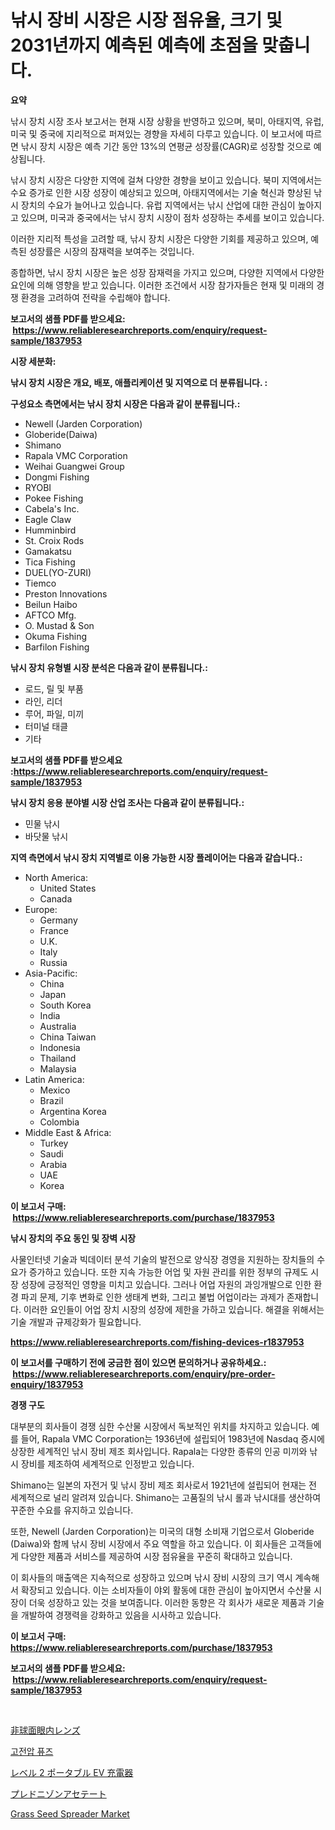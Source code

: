 <p><h1>낚시 장비 시장은 시장 점유율, 크기 및 2031년까지 예측된 예측에 초점을 맞춥니다.</h1></p><p><strong>요약</strong></p>
<p><p>낚시 장치 시장 조사 보고서는 현재 시장 상황을 반영하고 있으며, 북미, 아태지역, 유럽, 미국 및 중국에 지리적으로 퍼져있는 경향을 자세히 다루고 있습니다. 이 보고서에 따르면 낚시 장치 시장은 예측 기간 동안 13%의 연평균 성장률(CAGR)로 성장할 것으로 예상됩니다.</p><p>낚시 장치 시장은 다양한 지역에 걸쳐 다양한 경향을 보이고 있습니다. 북미 지역에서는 수요 증가로 인한 시장 성장이 예상되고 있으며, 아태지역에서는 기술 혁신과 향상된 낚시 장치의 수요가 늘어나고 있습니다. 유럽 지역에서는 낚시 산업에 대한 관심이 높아지고 있으며, 미국과 중국에서는 낚시 장치 시장이 점차 성장하는 추세를 보이고 있습니다.</p><p>이러한 지리적 특성을 고려할 때, 낚시 장치 시장은 다양한 기회를 제공하고 있으며, 예측된 성장률은 시장의 잠재력을 보여주는 것입니다.</p><p>종합하면, 낚시 장치 시장은 높은 성장 잠재력을 가지고 있으며, 다양한 지역에서 다양한 요인에 의해 영향을 받고 있습니다. 이러한 조건에서 시장 참가자들은 현재 및 미래의 경쟁 환경을 고려하여 전략을 수립해야 합니다.</p></p>
<p><strong>보고서의 샘플 PDF를 받으세요: &nbsp;<a href="https://www.reliableresearchreports.com/enquiry/request-sample/1837953">https://www.reliableresearchreports.com/enquiry/request-sample/1837953</a></strong></p>
<p><strong>시장 세분화:</strong></p>
<p><strong> 낚시 장치 시장은 개요, 배포, 애플리케이션 및 지역으로 더 분류됩니다. :</strong></p>
<p><strong>구성요소 측면에서는 낚시 장치 시장은 다음과 같이 분류됩니다.:</strong></p>
<p><ul><li>Newell (Jarden Corporation)</li><li>Globeride(Daiwa)</li><li>Shimano</li><li>Rapala VMC Corporation</li><li>Weihai Guangwei Group</li><li>Dongmi Fishing</li><li>RYOBI</li><li>Pokee Fishing</li><li>Cabela's Inc.</li><li>Eagle Claw</li><li>Humminbird</li><li>St. Croix Rods</li><li>Gamakatsu</li><li>Tica Fishing</li><li>DUEL(YO-ZURI)</li><li>Tiemco</li><li>Preston Innovations</li><li>Beilun Haibo</li><li>AFTCO Mfg.</li><li>O. Mustad & Son</li><li>Okuma Fishing</li><li>Barfilon Fishing</li></ul></p>
<p><strong> 낚시 장치 유형별 시장 분석은 다음과 같이 분류됩니다.:</strong></p>
<p><ul><li>로드, 릴 및 부품</li><li>라인, 리더</li><li>루어, 파일, 미끼</li><li>터미널 태클</li><li>기타</li></ul></p>
<p><strong>보고서의 샘플 PDF를 받으세요 :<a href="https://www.reliableresearchreports.com/enquiry/request-sample/1837953">https://www.reliableresearchreports.com/enquiry/request-sample/1837953</a></strong></p>
<p><strong> 낚시 장치 응용 분야별 시장 산업 조사는 다음과 같이 분류됩니다.:</strong></p>
<p><ul><li>민물 낚시</li><li>바닷물 낚시</li></ul></p>
<p><strong>지역 측면에서 낚시 장치 지역별로 이용 가능한 시장 플레이어는 다음과 같습니다.:</strong></p>
<p><ul>
    <li>
        North America:
        <ul>
            <li>United States</li>
            <li>Canada</li>
        </ul>
    </li>
    <li>
        Europe:
        <ul>
            <li>Germany</li>
            <li>France</li>
            <li>U.K.</li>
            <li>Italy</li>
            <li>Russia</li>
        </ul>
    </li>
    <li>
        Asia-Pacific:
        <ul>
            <li>China</li>
            <li>Japan</li>
            <li>South Korea</li>
            <li>India</li>
            <li>Australia</li>
            <li>China Taiwan</li>
            <li>Indonesia</li>
            <li>Thailand</li>
            <li>Malaysia</li>
        </ul>
    </li>
    <li>
        Latin America:
        <ul>
            <li>Mexico</li>
            <li>Brazil</li>
            <li>Argentina Korea</li>
            <li>Colombia</li>
        </ul>
    </li>
    <li>
        Middle East & Africa:
        <ul>
            <li>Turkey</li>
            <li>Saudi</li>
            <li>Arabia</li>
            <li>UAE</li>
            <li>Korea</li>
        </ul>
    </li>
    </ul></p>
<p><strong>이 보고서 구매: &nbsp;<a href="https://www.reliableresearchreports.com/purchase/1837953">https://www.reliableresearchreports.com/purchase/1837953</a></strong></p>
<p><strong>낚시 장치의 주요 동인 및 장벽 시장</strong></p>
<p><p>사물인터넷 기술과 빅데이터 분석 기술의 발전으로 양식장 경영을 지원하는 장치들의 수요가 증가하고 있습니다. 또한 지속 가능한 어업 및 자원 관리를 위한 정부의 규제도 시장 성장에 긍정적인 영향을 미치고 있습니다. 그러나 어업 자원의 과잉개발으로 인한 환경 파괴 문제, 기후 변화로 인한 생태계 변화, 그리고 불법 어업이라는 과제가 존재합니다. 이러한 요인들이 어업 장치 시장의 성장에 제한을 가하고 있습니다. 해결을 위해서는 기술 개발과 규제강화가 필요합니다.</p></p>
<p><strong><a href="https://www.reliableresearchreports.com/fishing-devices-r1837953">https://www.reliableresearchreports.com/fishing-devices-r1837953</a></strong></p>
<p><strong>이 보고서를 구매하기 전에 궁금한 점이 있으면 문의하거나 공유하세요.: &nbsp;<a href="https://www.reliableresearchreports.com/enquiry/pre-order-enquiry/1837953">https://www.reliableresearchreports.com/enquiry/pre-order-enquiry/1837953</a></strong></p>
<p><strong>경쟁 구도</strong></p>
<p><p>대부분의 회사들이 경쟁 심한 수산물 시장에서 독보적인 위치를 차지하고 있습니다. 예를 들어, Rapala VMC Corporation는 1936년에 설립되어 1983년에 Nasdaq 증시에 상장한 세계적인 낚시 장비 제조 회사입니다. Rapala는 다양한 종류의 인공 미끼와 낚시 장비를 제조하여 세계적으로 인정받고 있습니다.</p><p>Shimano는 일본의 자전거 및 낚시 장비 제조 회사로서 1921년에 설립되어 현재는 전 세계적으로 널리 알려져 있습니다. Shimano는 고품질의 낚시 롤과 낚시대를 생산하여 꾸준한 수요를 유지하고 있습니다.</p><p>또한, Newell (Jarden Corporation)는 미국의 대형 소비재 기업으로서 Globeride (Daiwa)와 함께 낚시 장비 시장에서 주요 역할을 하고 있습니다. 이 회사들은 고객들에게 다양한 제품과 서비스를 제공하여 시장 점유율을 꾸준히 확대하고 있습니다.</p><p>이 회사들의 매출액은 지속적으로 성장하고 있으며 낚시 장비 시장의 크기 역시 계속해서 확장되고 있습니다. 이는 소비자들이 야외 활동에 대한 관심이 높아지면서 수산물 시장이 더욱 성장하고 있는 것을 보여줍니다. 이러한 동향은 각 회사가 새로운 제품과 기술을 개발하여 경쟁력을 강화하고 있음을 시사하고 있습니다.</p></p>
<p><strong>이 보고서 구매: &nbsp; <a href="https://www.reliableresearchreports.com/purchase/1837953">https://www.reliableresearchreports.com/purchase/1837953</a></strong></p>
<p><strong>보고서의 샘플 PDF를 받으세요: &nbsp;<a href="https://www.reliableresearchreports.com/enquiry/request-sample/1837953">https://www.reliableresearchreports.com/enquiry/request-sample/1837953</a></strong><strong></strong></p>
<p>&nbsp;</p>
<p><p><a href="https://medium.com/@hazelnutt83/%E9%9D%9E%E7%90%83%E9%9D%A2%E4%BA%BA%E5%B7%A5%E6%B0%B4%E6%99%B6%E4%BD%93%E5%B8%82%E5%9C%BA%E8%A7%81%E8%A7%A3-%E5%B8%82%E5%9C%BA%E8%B6%8B%E5%8A%BF-%E5%A2%9E%E9%95%BF-%E4%BB%8E2024%E5%B9%B4%E5%88%B02031%E5%B9%B4%E7%9A%84%E9%A2%84%E6%B5%8B-85330aeae9e9">非球面眼内レンズ</a></p><p><a href="https://medium.com/@lucianmaluan2022/%EA%B3%A0%EC%A0%84%EC%95%95-%ED%93%A8%EC%A6%88-%EC%8B%9C%EC%9E%A5-%EA%B7%9C%EB%AA%A8-cagr-%ED%8A%B8%EB%A0%8C%EB%93%9C-2024-2030-5ed182bb4d52">고전압 퓨즈</a></p><p><a href="https://medium.com/@kamdeall7845/%E3%83%AC%E3%83%99%E3%83%AB2%E3%83%9D%E3%83%BC%E3%82%BF%E3%83%96%E3%83%ABev%E5%85%85%E9%9B%BB%E5%99%A8%E5%B8%82%E5%A0%B4%E3%83%AC%E3%83%9D%E3%83%BC%E3%83%88%E3%81%AF-%E3%81%93%E3%81%AE%E5%B8%82%E5%A0%B4%E3%81%AE%E6%9C%80%E6%96%B0%E3%81%AE%E3%83%88%E3%83%AC%E3%83%B3%E3%83%89%E3%82%84%E6%88%90%E9%95%B7%E6%A9%9F%E4%BC%9A%E3%82%92%E6%98%8E%E3%82%89%E3%81%8B%E3%81%AB%E3%81%97%E3%81%A6%E3%81%84%E3%81%BE%E3%81%99-fa4447d8776e">レベル 2 ポータブル EV 充電器</a></p><p><a href="https://github.com/zoetazuur/Market-Research-Report-List-1/blob/main/788062823317.md">プレドニゾンアセテート</a></p><p><a href="https://www.linkedin.com/pulse/grass-seed-spreader-market-centers-aspects-growth-share-vkj2c?trackingId=QzFtLCAXZmDuakwrFTbKvg%3D%3D">Grass Seed Spreader Market</a></p></p>